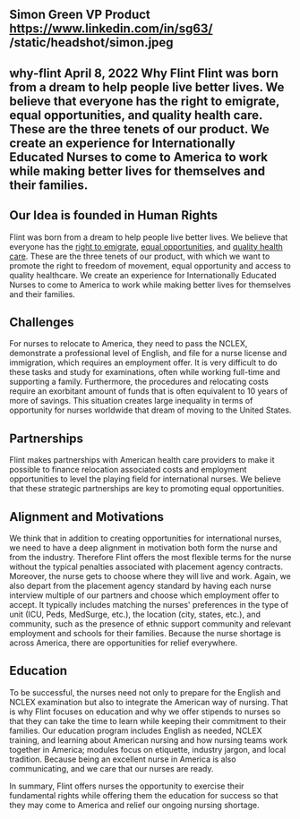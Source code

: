 Simon Green
VP Product
https://www.linkedin.com/in/sg63/
/static/headshot/simon.jpeg
---
why-flint
April 8, 2022
Why Flint
Flint was born from a dream to help people live better lives. We believe that everyone has the right to emigrate, equal opportunities, and quality health care. These are the three tenets of our product. We create an experience for Internationally Educated Nurses to come to America to work while making better lives for themselves and their families.
---
## Our Idea is founded in Human Rights
Flint was born from a dream to help people live better lives. We believe that everyone has the [right to emigrate](https://www.un.org/en/about-us/universal-declaration-of-human-rights), [equal opportunities](https://plato.stanford.edu/entries/equal-opportunity/), and [quality health care](https://www.who.int/news-room/fact-sheets/detail/human-rights-and-health). These are the three tenets of our product, with which we want to promote the right to freedom of movement, equal opportunity and access to quality healthcare. We create an experience for Internationally Educated Nurses to come to America to work while making better lives for themselves and their families.

## Challenges
For nurses to relocate to America, they need to pass the NCLEX, demonstrate a professional level of English, and file for a nurse license and immigration, which requires an employment offer. It is very difficult to do these tasks and study for examinations, often while working full-time and supporting a family. Furthermore, the procedures and relocating costs require an exorbitant amount of funds that is often equivalent to 10 years of more of savings. This situation creates large inequality in terms of opportunity for nurses worldwide that dream of moving to the United States.

## Partnerships
Flint makes partnerships with American health care providers to make it possible to finance relocation associated costs and employment opportunities to level the playing field for international nurses. We believe that these strategic partnerships are key to promoting equal opportunities.

## Alignment and Motivations
We think that in addition to creating opportunities for international nurses, we need to have a deep alignment in motivation both form the nurse and from the industry. Therefore Flint offers the most flexible terms for the nurse without the typical penalties associated with placement agency contracts. Moreover, the nurse gets to choose where they will live and work. Again, we also depart from the placement agency standard by having each nurse interview multiple of our partners and choose which employment offer to accept. It typically includes matching the nurses' preferences in the type of unit (ICU, Peds, MedSurge, etc.), the location (city, states, etc.), and community, such as the presence of ethnic support community and relevant employment and schools for their families. Because the nurse shortage is across America, there are opportunities for relief everywhere.

## Education
To be successful, the nurses need not only to prepare for the English and NCLEX examination but also to integrate the American way of nursing. That is why Flint focuses on education and why we offer stipends to nurses so that they can take the time to learn while keeping their commitment to their families. Our education program includes English as needed, NCLEX training, and learning about American nursing and how nursing teams work together in America; modules focus on etiquette, industry jargon, and local tradition. Because being an excellent nurse in America is also communicating, and we care that our nurses are ready.

In summary, Flint offers nurses the opportunity to exercise their fundamental rights while offering them the education for success so that they may come to America and relief our ongoing nursing shortage.
